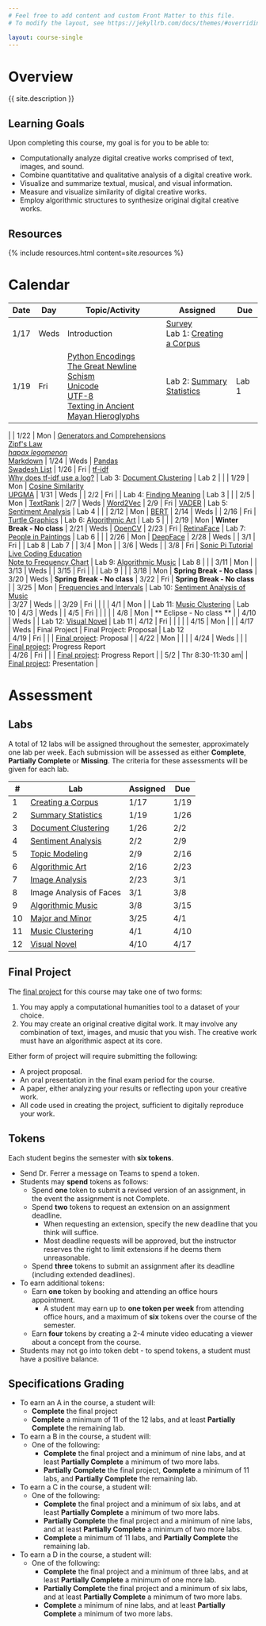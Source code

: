 ```yaml
---
# Feel free to add content and custom Front Matter to this file.
# To modify the layout, see https://jekyllrb.com/docs/themes/#overriding-theme-defaults

layout: course-single
---
```


# <a name="description">Overview</a>

{{ site.description }}

## <a name="goals">Learning Goals</a>

Upon completing this course, my goal is for you to be able to:
* Computationally analyze digital creative works comprised of text, images, and sound.
* Combine quantitative and qualitative analysis of a digital creative work.
* Visualize and summarize textual, musical, and visual information.
* Measure and visualize similarity of digital creative works.
* Employ algorithmic structures to synthesize original digital creative works.

## <a name="resources">Resources</a>

{% include resources.html content=site.resources %}

# <a name="calendar">Calendar</a>

| Date   |   Day   |   Topic/Activity           |   Assigned                                                       |   Due     |
|  ---   |   ---   |        ---                 |     ---                                                          |   ---     |
| 1/17   |   Weds  |  Introduction              | [Survey](https://forms.gle/VLRVHjUAisWP5R9J8)<br>Lab 1: [Creating a Corpus]({{site.baseurl}}/labs/corpus.html)
| 1/19   |   Fri   |  [Python Encodings](https://realpython.com/python-encodings-guide/)<br>[The Great Newline Schism](https://blog.codinghorror.com/the-great-newline-schism/)<br>[Unicode](https://home.unicode.org/)<br>[UTF-8](https://en.wikipedia.org/wiki/UTF-8)<br>[Texting in Ancient Mayan Hieroglyphs](https://www.neh.gov/humanities/2018/winter/feature/texting-in-ancient-mayan-hieroglyphs) | Lab 2: [Summary Statistics](https://www.kaggle.com/gabrielferrer/csci-270-lab-2-summary-statistics) | Lab 1     |
|
| 1/22   |   Mon   |  [Generators and Comprehensions](https://www.pythonlikeyoumeanit.com/Module2_EssentialsOfPython/Generators_and_Comprehensions.html)<br>[Zipf's Law](https://en.wikipedia.org/wiki/Zipf%27s_law)<br>[*hapax legomenon*](https://en.wikipedia.org/wiki/Hapax_legomenon)<br>[Markdown](https://jupyter-notebook.readthedocs.io/en/stable/examples/Notebook/Working%20With%20Markdown%20Cells.html)
| 1/24   |   Weds  |  [Pandas](https://pandas.pydata.org/)<br>[Swadesh List](https://en.wikipedia.org/wiki/Swadesh_list)
| 1/26   |   Fri   |  [tf-idf](https://en.wikipedia.org/wiki/Tf%E2%80%93idf)<br>[Why does tf-idf use a log?](https://qr.ae/pKB7IJ) | Lab 3: [Document Clustering](https://www.kaggle.com/gabrielferrer/csci-270-lab-3-document-clustering)                                       | Lab 2     |
|
| 1/29   |   Mon   |  [Cosine Similarity](https://en.wikipedia.org/wiki/Cosine_similarity)<br>[UPGMA](https://en.wikipedia.org/wiki/UPGMA)
| 1/31   |   Weds  | 
| 2/2    |   Fri   |                            | Lab 4: [Finding Meaning](https://www.kaggle.com/gabrielferrer/lab-4-finding-meaning)                                            | Lab 3     |
|
| 2/5    |   Mon   | [TextRank](https://web.eecs.umich.edu/~mihalcea/papers/mihalcea.emnlp04.pdf)
| 2/7    |   Weds  | [Word2Vec](https://wiki.pathmind.com/word2vec)
| 2/9    |   Fri   | [VADER](https://www.researchgate.net/publication/275828927_VADER_A_Parsimonious_Rule-based_Model_for_Sentiment_Analysis_of_Social_Media_Text)                           | Lab 5: [Sentiment Analysis](https://www.kaggle.com/gabrielferrer/lab-5-sentiment-analysis)                                          | Lab 4     |
|
| 2/12   |   Mon   | [BERT](https://arxiv.org/pdf/1810.04805.pdf)
| 2/14   |   Weds  | 
| 2/16   |   Fri   | [Turtle Graphics](https://docs.python.org/3/library/turtle.html)    | Lab 6: [Algorithmic Art](https://www.kaggle.com/gabrielferrer/lab-6-algorithmic-art)                                            | Lab 5     |
|
| 2/19   |   Mon   | **Winter Break - No class**
| 2/21   |   Weds  | [OpenCV](https://docs.opencv.org/4.x/d6/d00/tutorial_py_root.html)
| 2/23   |   Fri   | [RetinaFace](https://arxiv.org/abs/1905.00641) | Lab 7: [People in Paintings](https://www.kaggle.com/gabrielferrer/lab-7-people-in-paintings) | Lab 6     |
|
| 2/26   |   Mon   | [DeepFace](https://research.facebook.com/publications/deepface-closing-the-gap-to-human-level-performance-in-face-verification/)
| 2/28   |   Weds  | 
| 3/1    |   Fri   |                                                                    | Lab 8 | Lab 7
|
| 3/4    |   Mon   |
| 3/6    |   Weds  | 
| 3/8    |   Fri   | [Sonic Pi Tutorial](https://sonic-pi.net/tutorial.html) <br> [Live Coding Education](https://sonic-pi.net/files/articles/Live-Coding-Education.pdf) <br> [Note to Frequency Chart](https://www.doctormix.com/docs/Note-To-Frequancy-Chart.jpg)                                          | Lab 9: [Algorithmic Music]({{site.baseurl}}/labs/music1.html) | Lab 8     |
|
| 3/11   |   Mon   |
| 3/13   |   Weds  | 
| 3/15   |   Fri   |                            |                                                                  | Lab 9     |
|
| 3/18   |   Mon   | **Spring Break - No class**
| 3/20   |   Weds  | **Spring Break - No class**
| 3/22   |   Fri   | **Spring Break - No class**
|
| 3/25   |   Mon   | [Frequencies and Intervals](https://www.kaggle.com/gabrielferrer/frequencies-and-intervals)   | Lab 10: [Sentiment Analysis of Music](https://www.kaggle.com/gabrielferrer/music-major-and-minor-analysis)          
| 3/27   |   Weds  | 
| 3/29   |   Fri   |                            | 
|
| 4/1    |   Mon   |                            | Lab 11: [Music Clustering](https://www.kaggle.com/gabrielferrer/music-clustering) | Lab 10
| 4/3    |   Weds  | 
| 4/5    |   Fri   |                            |                                                                  |
|
| 4/8    |   Mon   | ** Eclipse - No class **   | 
| 4/10   |   Weds  |                            | Lab 12: [Visual Novel]({{site.baseurl}}/labs/novel.html)         | Lab 11
| 4/12   |   Fri   |                            |                                                                  | 
|
| 4/15   |   Mon   |                            | 
| 4/17   |   Weds  | Final Project              | Final Project: Proposal                                          | Lab 12     
| 4/19   |   Fri   |                            |                                                                  | [Final project]({{site.baseurl}}/projects/project.html): Proposal
|
| 4/22   |   Mon   |                            |                                                                  | 
| 4/24   |   Weds  |                            |                                                                  | [Final project]({{site.baseurl}}/projects/project.html): Progress Report                             
| 4/26   |   Fri   |                            |                                                                  | [Final project]({{site.baseurl}}/projects/project.html): Progress Report |
| 5/2    |   Thr 8:30-11:30 am|                                                                                    | [Final project]({{site.baseurl}}/projects/project.html): Presentation |

# <a name="assessment">Assessment</a>

## <a name="labs">Labs</a>

A total of 12 labs will be assigned throughout the semester, approximately one lab per week. 
Each submission will be assessed as either **Complete**, **Partially Complete** or **Missing**. The 
criteria for these assessments will be given for each lab.

| #  | Lab                                                                                            | Assigned | Due      |
|----|------------------------------------------------------------------------------------------------|----------|----------|
| 1  | [Creating a Corpus]({{site.baseurl}}/labs/corpus.html)                                         | 1/17     | 1/19     |
| 2  | [Summary Statistics](https://www.kaggle.com/gabrielferrer/csci-270-lab-2-summary-statistics)   | 1/19     | 1/26     |
| 3  | [Document Clustering](https://www.kaggle.com/gabrielferrer/csci-270-lab-3-document-clustering) | 1/26     | 2/2      |
| 4  | [Sentiment Analysis](https://www.kaggle.com/gabrielferrer/lab-4-sentiment-analysis)            | 2/2      | 2/9      |
| 5  | [Topic Modeling](https://www.kaggle.com/gabrielferrer/lab-5-topic-modeling)                    | 2/9      | 2/16     |
| 6  | [Algorithmic Art]({{site.baseurl}}/labs/art.html)                                              | 2/16     | 2/23     |
| 7  | [Image Analysis](https://www.kaggle.com/gabrielferrer/csci-270-lab-7)                          | 2/23     | 3/1      |
| 8  | Image Analysis of Faces                                                                        | 3/1      | 3/8      |
| 9  | [Algorithmic Music]({{site.baseurl}}/labs/music1.html)                                         | 3/8      | 3/15     |
|10  | [Major and Minor](https://www.kaggle.com/gabrielferrer/music-major-and-minor-analysis)         | 3/25     | 4/1      |
|11  | [Music Clustering](https://www.kaggle.com/gabrielferrer/music-clustering)                      | 4/1      | 4/10     |
|12  | [Visual Novel]({{site.baseurl}}/labs/novel.html)                                               | 4/10     | 4/17     |

## <a name="finalproject">Final Project</a>

The [final project]({{site.baseurl}}/projects/project.html) for this course may take one of two forms:
1. You may apply a computational humanities tool to a dataset of your choice. 
2. You may create an original creative digital work. It may involve any combination of text, images, and music
that you wish. The creative work must have an algorithmic aspect at its core. 

Either form of project will require submitting the following:
* A project proposal.
* An oral presentation in the final exam period for the course.
* A paper, either analyzing your results or reflecting upon your creative work.
* All code used in creating the project, sufficient to digitally reproduce your work.

## Tokens

Each student begins the semester with **six tokens**. 
* Send Dr. Ferrer a message on Teams to spend a token.
* Students may **spend** tokens as follows:
  * Spend **one** token to submit a revised version of an assignment, in the event the assignment is not Complete.
  * Spend **two** tokens to request an extension on an assignment deadline. 
    * When requesting an extension, specify the new deadline that you think will suffice.
    * Most deadline requests will be approved, but the instructor reserves the right to limit extensions if he deems them unreasonable.
  * Spend **three** tokens to submit an assignment after its deadline (including extended deadlines).
* To earn additional tokens:
  * Earn **one** token by booking and attending an office hours appointment. 
    * A student may earn up to **one token per week** from attending office hours, and a maximum of **six** tokens over the course of 
      the semester.
  * Earn **four** tokens by creating a 2-4 minute video educating a viewer about a concept from the course.
* Students may not go into token debt - to spend tokens, a student must have a positive balance.

## <a name="grading">Specifications Grading</a>

* To earn an A in the course, a student will:
  * **Complete** the final project
  * **Complete** a minimum of 11 of the 12 labs, and at least **Partially Complete** the remaining lab.
* To earn a B in the course, a student will:
  * One of the following:
    * **Complete** the final project and a minimum of nine labs, and at least **Partially Complete** a minimum of two more labs.
	* **Partially Complete** the final project, **Complete** a minimum of 11 labs, and **Partially Complete** the remaining lab.
* To earn a C in the course, a student will:
  * One of the following:
    * **Complete** the final project and a minimum of six labs, and at least **Partially Complete** a minimum of two more labs.
    * **Partially Complete** the final project and a minimum of nine labs, and at least **Partially Complete** a minimum of two more labs.
    * **Complete** a minimum of 11 labs, and **Partially Complete** the remaining lab.
* To earn a D in the course, a student will:
  * One of the following:
    * **Complete** the final project and a minimum of three labs, and at least **Partially Complete** a minimum of one more lab.
    * **Partially Complete** the final project and a minimum of six labs, and at least **Partially Complete** a minimum of two more labs.
    * **Complete** a minimum of nine labs, and at least **Partially Complete** a minimum of two more labs.
  
